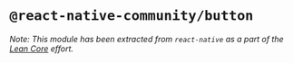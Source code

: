 # `@react-native-community/button`


*Note: This module has been extracted from `react-native` as a part of the 
[Lean Core](https://github.com/facebook/react-native/issues/23313) effort.*

